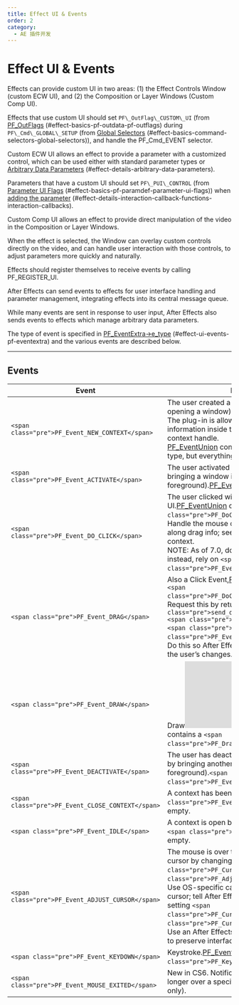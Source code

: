 ```yaml
---
title: Effect UI & Events
order: 2
category:
  - AE 插件开发
---
```

# Effect UI & Events

Effects can provide custom UI in two areas: (1) the Effect Controls Window (custom ECW UI), and (2) the Composition or Layer Windows (Custom Comp UI).

Effects that use custom UI should set `PF\_OutFlag\_CUSTOM\_UI` (from [PF_OutFlags](../effect-basics/PF_OutData.html) (#effect-basics-pf-outdata-pf-outflags) during `PF\_Cmd\_GLOBAL\_SETUP` (from [Global Selectors](../effect-basics/command-selectors.html) (#effect-basics-command-selectors-global-selectors)), and handle the PF_Cmd_EVENT selector.

Custom ECW UI allows an effect to provide a parameter with a customized control, which can be used either with standard parameter types or [Arbitrary Data Parameters](../effect-details/arbitrary-data-parameters.html) (#effect-details-arbitrary-data-parameters).

Parameters that have a custom UI should set `PF\_PUI\_CONTROL` (from [Parameter UI Flags](../effect-basics/PF_ParamDef.html) (#effect-basics-pf-paramdef-parameter-ui-flags)) when [adding the parameter](../effect-details/interaction-callback-functions.html) (#effect-details-interaction-callback-functions-interaction-callbacks).

Custom Comp UI allows an effect to provide direct manipulation of the video in the Composition or Layer Windows.

When the effect is selected, the Window can overlay custom controls directly on the video, and can handle user interaction with those controls, to adjust parameters more quickly and naturally.

Effects should register themselves to receive events by calling PF_REGISTER_UI.

After Effects can send events to effects for user interface handling and parameter management, integrating effects into its central message queue.

While many events are sent in response to user input, After Effects also sends events to effects which manage arbitrary data parameters.

The type of event is specified in [PF_EventExtra-&gt;e_type](PF_EventExtra.html) (#effect-ui-events-pf-eventextra) and the various events are described below.

---

## Events


| **Event**                                     | **Indicates**                                                                                                                                                                                                                                                                                                                                                                                                                                                                            |
| --------------------------------------------------- | ---------------------------------------------------------------------------------------------------------------------------------------------------------------------------------------------------------------------------------------------------------------------------------------------------------------------------------------------------------------------------------------------------------------------------------------------------------------------------------------------- |
| `<span class="pre">PF_Event_NEW_CONTEXT</span>`   | The user created a new context (probably by opening a window) for events.<br />The plug-in is allowed to store state information inside the context using the context handle.<br />[PF_EventUnion](https://ae-plugins.docsforadobe.dev/effect-ui-events/PF_EventUnion.html#effect-ui-events-pf-eventunion) contains valid context and type, but everything else should be ignored.                                                                                                                |
| `<span class="pre">PF_Event_ACTIVATE</span>`      | The user activated a new context (probably by bringing a window into the foreground).[PF_EventUnion](https://ae-plugins.docsforadobe.dev/effect-ui-events/PF_EventUnion.html#effect-ui-events-pf-eventunion) is empty.                                                                                                                                                                                                                                                                            |
| `<span class="pre">PF_Event_DO_CLICK</span>`      | The user clicked within the effect’s UI.[PF_EventUnion](https://ae-plugins.docsforadobe.dev/effect-ui-events/PF_EventUnion.html#effect-ui-events-pf-eventunion) contains a `<span class="pre">PF_DoClickEventInfo</span>`.<br />Handle the mouse click and respond, passing along drag info; see sample code), within a context.<br />NOTE: As of 7.0, do *not* block until mouse-up; instead, rely on `<span class="pre">PF_Event_DRAG</span>`.                                           |
| `<span class="pre">PF_Event_DRAG</span>`          | Also a Click Event,[PF_EventUnion](https://ae-plugins.docsforadobe.dev/effect-ui-events/PF_EventUnion.html#effect-ui-events-pf-eventunion) contains a `<span class="pre">PF_DoClickEventInfo</span>`.<br />Request this by returning `<span class="pre">send_drag</span><span> </span><span class="pre">==</span><span> </span><span class="pre">TRUE</span>` from `<span class="pre">PF_Event_DO_CLICK</span>`.<br />Do this so After Effects can see new data from the user’s changes. |
| `<span class="pre">PF_Event_DRAW</span>`          | Draw![PF_EventUnion](https://ae-plugins.docsforadobe.dev/effect-ui-events/PF_EventUnion.html#effect-ui-events-pf-eventunion) contains a `<span class="pre">PF_DrawEventInfo</span>`.                                                                                                                                                                                                                                                                                                            |
| `<span class="pre">PF_Event_DEACTIVATE</span>`    | The user has deactivated a context (probably by bringing another window into the foreground).`<span class="pre">PF_EventUnion</span>` is empty.                                                                                                                                                                                                                                                                                                                                              |
| `<span class="pre">PF_Event_CLOSE_CONTEXT</span>` | A context has been closed by the user.`<span class="pre">PF_EventUnion</span>` will be empty.                                                                                                                                                                                                                                                                                                                                                                                                |
| `<span class="pre">PF_Event_IDLE</span>`          | A context is open but nothing is happening.`<span class="pre">PF_EventUnion</span>` is empty.                                                                                                                                                                                                                                                                                                                                                                                                |
| `<span class="pre">PF_Event_ADJUST_CURSOR</span>` | The mouse is over the plug-in’s UI. Set the cursor by changing the `<span class="pre">PF_CursorType</span>` in the `<span class="pre">PF_AdjustCursorEventInfo</span>`.<br />Use OS-specific calls to implement a custom cursor; tell After Effects you’ve done so by setting `<span class="pre">PF_CursorType</span>` to `<span class="pre">PF_Cursor_CUSTOM</span>`.<br />Use an After Effects cursor whenever possible to preserve interface continuity.                          |
| `<span class="pre">PF_Event_KEYDOWN</span>`       | Keystroke.[PF_EventUnion](https://ae-plugins.docsforadobe.dev/effect-ui-events/PF_EventUnion.html#effect-ui-events-pf-eventunion) contains a `<span class="pre">PF_KeyDownEvent</span>`.                                                                                                                                                                                                                                                                                                        |
| `<span class="pre">PF_Event_MOUSE_EXITED</span>`  | New in CS6. Notification that the mouse is no longer over a specific view (layer or comp only).                                                                                                                                                                                                                                                                                                                                                                                                |
